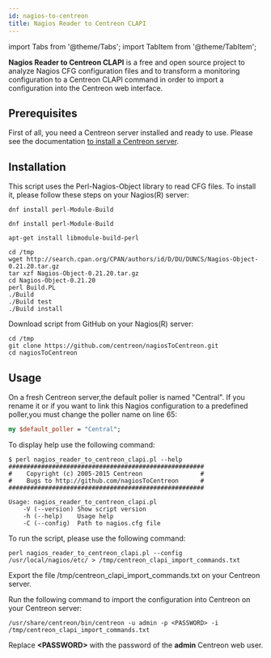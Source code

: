 ```yaml
---
id: nagios-to-centreon
title: Nagios Reader to Centreon CLAPI
---
```

import Tabs from '@theme/Tabs';
import TabItem from '@theme/TabItem';


**Nagios Reader to Centreon CLAPI** is a free and open source project to analyze
Nagios CFG configuration files and to transform a monitoring configuration to
a Centreon CLAPI command in order to import a configuration into the Centreon web
interface.

## Prerequisites

First of all, you need a Centreon server installed and ready to use. Please see
the documentation [to install a Centreon server](../installation/installation-of-a-central-server/using-packages.md).

## Installation

This script uses the Perl-Nagios-Object library to read CFG files. To install it,
please follow these steps on your Nagios(R) server:

<Tabs groupId="sync">
<TabItem value="Alma / RHEL / Oracle Linux 8" label="Alma / RHEL / Oracle Linux 8">

```shell
dnf install perl-Module-Build
```

</TabItem>
<TabItem value="Alma / RHEL / Oracle Linux 9" label="Alma / RHEL / Oracle Linux 9">

```shell
dnf install perl-Module-Build
```

</TabItem>
<TabItem value="Debian 11" label="Debian 11">

```shell
apt-get install libmodule-build-perl
```

</TabItem>
</Tabs>

```shell
cd /tmp
wget http://search.cpan.org/CPAN/authors/id/D/DU/DUNCS/Nagios-Object-0.21.20.tar.gz
tar xzf Nagios-Object-0.21.20.tar.gz
cd Nagios-Object-0.21.20
perl Build.PL
./Build
./Build test
./Build install
```

Download script from GitHub on your Nagios(R) server:

```shell
cd /tmp
git clone https://github.com/centreon/nagiosToCentreon.git
cd nagiosToCentreon
```

## Usage

On a fresh Centreon server,the default poller is named "Central". If you rename
it or if you want to link this Nagios configuration to a predefined poller,you
must change the poller name on line 65:

```perl
my $default_poller = "Central";
```

To display help use the following command:

```shell
$ perl nagios_reader_to_centreon_clapi.pl --help
######################################################
#    Copyright (c) 2005-2015 Centreon                #
#    Bugs to http://github.com/nagiosToCentreon      #
######################################################

Usage: nagios_reader_to_centreon_clapi.pl
    -V (--version) Show script version
    -h (--help)    Usage help
    -C (--config)  Path to nagios.cfg file
```

To run the script, please use the following command:

```shell
perl nagios_reader_to_centreon_clapi.pl --config /usr/local/nagios/etc/ > /tmp/centreon_clapi_import_commands.txt
```

Export the file /tmp/centreon\_clapi\_import\_commands.txt on your Centreon
server.

Run the following command to import the configuration into Centreon on your Centreon
server:

```shell
/usr/share/centreon/bin/centreon -u admin -p <PASSWORD> -i /tmp/centreon_clapi_import_commands.txt
```

Replace **<PASSWORD\>** with the password of the **admin** Centreon web user.
